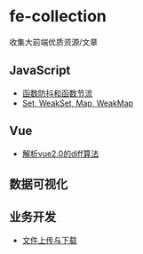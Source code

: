 # fe-collection
收集大前端优质资源/文章

##  JavaScript

* [函数防抖和函数节流](https://github.com/Advanced-Frontend/Daily-Interview-Question/issues/5)
* [Set, WeakSet, Map, WeakMap](https://github.com/luichooy/fe-collection/issues/2)


##  Vue

* [解析vue2.0的diff算法](https://github.com/aooy/blog/issues/2)

##  数据可视化

##  业务开发
* [文件上传与下载](https://github.com/luichooy/fe-collection/issues/3)
